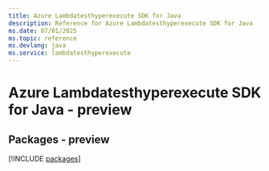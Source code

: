 ```yaml
---
title: Azure Lambdatesthyperexecute SDK for Java
description: Reference for Azure Lambdatesthyperexecute SDK for Java
ms.date: 07/01/2025
ms.topic: reference
ms.devlang: java
ms.service: lambdatesthyperexecute
---
```

# Azure Lambdatesthyperexecute SDK for Java - preview
## Packages - preview
[!INCLUDE [packages](lambdatesthyperexecute-index.md)]